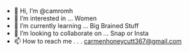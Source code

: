- 👋 Hi, I’m @camromh
- 👀 I’m interested in ... Women
- 🌱 I’m currently learning ... Big Brained Stuff
- 💞️ I’m looking to collaborate on ... Snap or Insta
- 📫 How to reach me . . . carmenhoneycutt367@gmail.com

<!---
camromh/camromh is a ✨ special ✨ repository because its `README.md` (this file) appears on your GitHub profile.
You can click the Preview link to take a look at your changes.
--->

